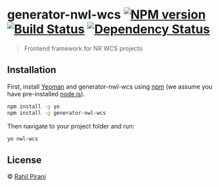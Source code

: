 # generator-nwl-wcs [![NPM version][npm-image]][npm-url] [![Build Status][travis-image]][travis-url] [![Dependency Status][daviddm-image]][daviddm-url]
> Frontend framework for NR WCS projects

## Installation

First, install [Yeoman](http://yeoman.io) and generator-nwl-wcs using [npm](https://www.npmjs.com/) (we assume you have pre-installed [node.js](https://nodejs.org/)).

```bash
npm install -g yo
npm install -g generator-nwl-wcs
```

Then navigate to your project folder and run:

```bash
yo nwl-wcs
```

## License

 © [Rahil Pirani]()


[npm-image]: https://badge.fury.io/js/generator-nwl-wcs.svg
[npm-url]: https://npmjs.org/package/generator-nwl-wcs
[travis-image]: https://travis-ci.org/rahilp/generator-nwl-wcs.svg?branch=master
[travis-url]: https://travis-ci.org/rahilp/generator-nwl-wcs
[daviddm-image]: https://david-dm.org/rahilp/generator-nwl-wcs.svg?theme=shields.io
[daviddm-url]: https://david-dm.org/rahilp/generator-nwl-wcs
